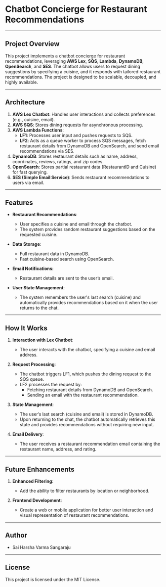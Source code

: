 # Chatbot Concierge for Restaurant Recommendations

---

## Project Overview

This project implements a chatbot concierge for restaurant recommendations, leveraging **AWS Lex**, **SQS**, **Lambda**, **DynamoDB**, **OpenSearch**, and **SES**. The chatbot allows users to request dining suggestions by specifying a cuisine, and it responds with tailored restaurant recommendations. The project is designed to be scalable, decoupled, and highly available.

---

## Architecture

1. **AWS Lex Chatbot**: Handles user interactions and collects preferences (e.g., cuisine, email).
2. **AWS SQS**: Stores dining requests for asynchronous processing.
3. **AWS Lambda Functions**:
   - **LF1**: Processes user input and pushes requests to SQS.
   - **LF2**: Acts as a queue worker to process SQS messages, fetch restaurant details from DynamoDB and OpenSearch, and send email recommendations via SES.
4. **DynamoDB**: Stores restaurant details such as name, address, coordinates, reviews, ratings, and zip codes.
5. **OpenSearch**: Stores partial restaurant data (RestaurantID and Cuisine) for fast querying.
6. **SES (Simple Email Service)**: Sends restaurant recommendations to users via email.

---

## Features

- **Restaurant Recommendations**:
  - User specifies a cuisine and email through the chatbot.
  - The system provides random restaurant suggestions based on the requested cuisine.
- **Data Storage**:

  - Full restaurant data in DynamoDB.
  - Fast cuisine-based search using OpenSearch.

- **Email Notifications**:

  - Restaurant details are sent to the user’s email.

- **User State Management**:
  - The system remembers the user's last search (cuisine) and automatically provides recommendations based on it when the user returns to the chat.

---

## How It Works

1. **Interaction with Lex Chatbot**:

   - The user interacts with the chatbot, specifying a cuisine and email address.

2. **Request Processing**:

   - The chatbot triggers LF1, which pushes the dining request to the SQS queue.
   - LF2 processes the request by:
     - Fetching restaurant details from DynamoDB and OpenSearch.
     - Sending an email with the restaurant recommendation.

3. **State Management**:

   - The user’s last search (cuisine and email) is stored in DynamoDB.
   - Upon returning to the chat, the chatbot automatically retrieves this state and provides recommendations without requiring new input.

4. **Email Delivery**:
   - The user receives a restaurant recommendation email containing the restaurant name, address, and rating.

---

## Future Enhancements

1. **Enhanced Filtering**:

   - Add the ability to filter restaurants by location or neighborhood.

2. **Frontend Development**:
   - Create a web or mobile application for better user interaction and visual representation of restaurant recommendations.

---

## Author

- Sai Harsha Varma Sangaraju

---

## License

This project is licensed under the MIT License.
